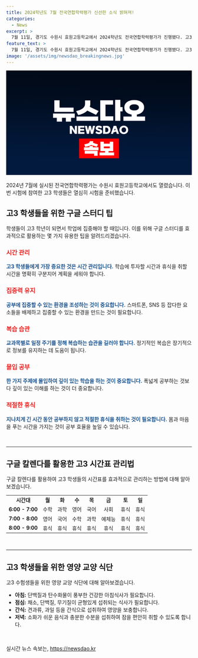```yaml
---
title: 2024학년도 7월 전국연합학력평가 신선한 소식 밝혀져!
categories:
  - News
excerpt: >
  7월 11일, 경기도 수원시 효원고등학교에서 2024학년도 전국연합학력평가가 진행됐다. 고3 학생들이 시험을 준비하고 있는 가운데 눈길을 끄는 풍경이었다.
feature_text: >
  7월 11일, 경기도 수원시 효원고등학교에서 2024학년도 전국연합학력평가가 진행됐다. 고3 학생들이 시험을 준비하고 있는 가운데 눈길을 끄는 풍경이었다.
image: '/assets/img/newsdao_breakingnews.jpg'
---
```


<p><img src="/assets/img/newsdao_breakingnews.jpg" alt="flaretime 속보" /></p>

<p data-ke-size="size16">2024년 7월에 실시된 전국연합학력평가는 수원시 효원고등학교에서도 열렸습니다. 이번 시험에 참여한 고3 학생들은 열심히 시험을 준비했습니다.</p>

<h2 data-ke-size="size26">고3 학생들을 위한 구글 스터디 팁</h2>

<p data-ke-size="size16">학생들이 고3 학년이 되면서 학업에 집중해야 할 때입니다. 이를 위해 구글 스터디를 효과적으로 활용하는 몇 가지 유용한 팁을 알려드리겠습니다.</p>

<h3 data-ke-size="size24"><b><span style="color: #ee2323;">시간 관리</span></b></h3>

<p data-ke-size="size16"><b><span style="color: #1a5490;">고3 학생들에게 가장 중요한 것은 시간 관리입니다.</span></b> 학습에 투자할 시간과 휴식을 취할 시간을 명확히 구분지어 계획을 세워야 합니다.</p>

<h3 data-ke-size="size24"><b><span style="color: #ee2323;">집중력 유지</span></b></h3>

<p data-ke-size="size16"><b><span style="color: #1a5490;">공부에 집중할 수 있는 환경을 조성하는 것이 중요합니다.</span></b> 스마트폰, SNS 등 잡다한 요소들을 배제하고 집중할 수 있는 환경을 만드는 것이 필요합니다.</p>

<h3 data-ke-size="size24"><b><span style="color: #ee2323;">복습 습관</span></b></h3>

<p data-ke-size="size16"><b><span style="color: #1a5490;">교과목별로 일정 주기를 정해 복습하는 습관을 길러야 합니다.</span></b> 정기적인 복습은 장기적으로 정보를 유지하는 데 도움이 됩니다.</p>

<h3 data-ke-size="size24"><b><span style="color: #ee2323;">몰입 공부</span></b></h3>

<p data-ke-size="size16"><b><span style="color: #1a5490;">한 가지 주제에 몰입하여 깊이 있는 학습을 하는 것이 중요합니다.</span></b> 폭넓게 공부하는 것보다 깊이 있는 이해를 하는 것이 더 중요합니다.</p>

<h3 data-ke-size="size24"><b><span style="color: #ee2323;">적절한 휴식</span></b></h3>

<p data-ke-size="size16"><b><span style="color: #1a5490;">지나치게 긴 시간 동안 공부하지 않고 적절한 휴식을 취하는 것이 필요합니다.</span></b> 몸과 마음을 푸는 시간을 가지는 것이 공부 효율을 높일 수 있습니다.</p>

<p data-ke-size="size16">&nbsp;</p>

<hr>

<h2 data-ke-size="size26">구글 칼렌다를 활용한 고3 시간표 관리법</h2>

<p data-ke-size="size16">구글 칼렌다를 활용하여 고3 학생들의 시간표를 효과적으로 관리하는 방법에 대해 알아보겠습니다.</p>

<table>
<tbody>
<tr>
<td style="text-align: center; height: 17px;"><b>시간대</b></td>
<td style="text-align: center; height: 17px;"><b>월</b></td>
<td style="text-align: center; height: 17px;"><b>화</b></td>
<td style="text-align: center; height: 17px;"><b>수</b></td>
<td style="text-align: center; height: 17px;"><b>목</b></td>
<td style="text-align: center; height: 17px;"><b>금</b></td>
<td style="text-align: center; height: 17px;"><b>토</b></td>
<td style="text-align: center; height: 17px;"><b>일</b></td>
</tr>
<tr>
<td style="text-align: center; height: 17px;"><b>6:00 - 7:00</b></td>
<td style="text-align: center; height: 17px;">수학</td>
<td style="text-align: center; height: 17px;">과학</td>
<td style="text-align: center; height: 17px;">영어</td>
<td style="text-align: center; height: 17px;">국어</td>
<td style="text-align: center; height: 17px;">사회</td>
<td style="text-align: center; height: 17px;">휴식</td>
<td style="text-align: center; height: 17px;">휴식</td>
</tr>
<tr>
<td style="text-align: center; height: 17px;"><b>7:00 - 8:00</b></td>
<td style="text-align: center; height: 17px;">영어</td>
<td style="text-align: center; height: 17px;">국어</td>
<td style="text-align: center; height: 17px;">수학</td>
<td style="text-align: center; height: 17px;">과학</td>
<td style="text-align: center; height: 17px;">예체능</td>
<td style="text-align: center; height: 17px;">휴식</td>
<td style="text-align: center; height: 17px;">휴식</td>
</tr>
<tr>
<td style="text-align: center; height: 17px;"><b>8:00 - 9:00</b></td>
<td style="text-align: center; height: 17px;">휴식</td>
<td style="text-align: center; height: 17px;">휴식</td>
<td style="text-align: center; height: 17px;">휴식</td>
<td style="text-align: center; height: 17px;">휴식</td>
<td style="text-align: center; height: 17px;">휴식</td>
<td style="text-align: center; height: 17px;">휴식</td>
<td style="text-align: center; height: 17px;">휴식</td>
</tr>
</tbody>
</table>

<p data-ke-size="size16">&nbsp;</p>

<hr>

<h2 data-ke-size="size26">고3 학생들을 위한 영양 교양 식단</h2>

<p data-ke-size="size16">고3 수험생들을 위한 영양 교양 식단에 대해 알아보겠습니다.</p>

<ul>
<li><b>아침:</b> 단백질과 탄수화물이 풍부한 건강한 아침식사가 필요합니다.</li>
<li><b>점심:</b> 채소, 단백질, 무기질이 균형있게 섭취되는 식사가 필요합니다.</li>
<li><b>간식:</b> 견과류, 과일 등을 간식으로 섭취하여 영양을 보충합니다.</li>
<li><b>저녁:</b> 소화가 쉬운 음식과 충분한 수분을 섭취하여 잠을 편안히 취할 수 있도록 합니다.</li>
</ul>

<p data-ke-size="size16">&nbsp;</p>
실시간 뉴스 속보는, <a href="https://newsdao.kr" rel="dofollow">https://newsdao.kr</a>


